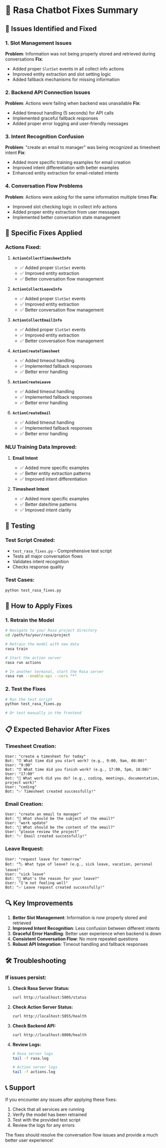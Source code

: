# 🔧 Rasa Chatbot Fixes Summary

## 🚨 Issues Identified and Fixed

### 1. **Slot Management Issues**
**Problem**: Information was not being properly stored and retrieved during conversations
**Fix**: 
- Added proper `SlotSet` events in all collect info actions
- Improved entity extraction and slot setting logic
- Added fallback mechanisms for missing information

### 2. **Backend API Connection Issues**
**Problem**: Actions were failing when backend was unavailable
**Fix**:
- Added timeout handling (5 seconds) for API calls
- Implemented graceful fallback responses
- Added proper error logging and user-friendly messages

### 3. **Intent Recognition Confusion**
**Problem**: "create an email to manager" was being recognized as timesheet intent
**Fix**:
- Added more specific training examples for email creation
- Improved intent differentiation with better examples
- Enhanced entity extraction for email-related intents

### 4. **Conversation Flow Problems**
**Problem**: Actions were asking for the same information multiple times
**Fix**:
- Improved slot checking logic in collect info actions
- Added proper entity extraction from user messages
- Implemented better conversation state management

## 🔧 Specific Fixes Applied

### **Actions Fixed:**

1. **`ActionCollectTimesheetInfo`**
   - ✅ Added proper `SlotSet` events
   - ✅ Improved entity extraction
   - ✅ Better conversation flow management

2. **`ActionCollectLeaveInfo`**
   - ✅ Added proper `SlotSet` events
   - ✅ Improved entity extraction
   - ✅ Better conversation flow management

3. **`ActionCollectEmailInfo`**
   - ✅ Added proper `SlotSet` events
   - ✅ Improved entity extraction
   - ✅ Better conversation flow management

4. **`ActionCreateTimesheet`**
   - ✅ Added timeout handling
   - ✅ Implemented fallback responses
   - ✅ Better error handling

5. **`ActionCreateLeave`**
   - ✅ Added timeout handling
   - ✅ Implemented fallback responses
   - ✅ Better error handling

6. **`ActionCreateEmail`**
   - ✅ Added timeout handling
   - ✅ Implemented fallback responses
   - ✅ Better error handling

### **NLU Training Data Improved:**

1. **Email Intent**
   - ✅ Added more specific examples
   - ✅ Better entity extraction patterns
   - ✅ Improved intent differentiation

2. **Timesheet Intent**
   - ✅ Added more specific examples
   - ✅ Better date/time patterns
   - ✅ Improved intent clarity

## 🧪 Testing

### **Test Script Created:**
- `test_rasa_fixes.py` - Comprehensive test script
- Tests all major conversation flows
- Validates intent recognition
- Checks response quality

### **Test Cases:**
```bash
python test_rasa_fixes.py
```

## 🚀 How to Apply Fixes

### **1. Retrain the Model**
```bash
# Navigate to your Rasa project directory
cd /path/to/your/rasa/project

# Retrain the model with new data
rasa train

# Start the action server
rasa run actions

# In another terminal, start the Rasa server
rasa run --enable-api --cors "*"
```

### **2. Test the Fixes**
```bash
# Run the test script
python test_rasa_fixes.py

# Or test manually in the frontend
```

## 📋 Expected Behavior After Fixes

### **Timesheet Creation:**
```
User: "create a timesheet for today"
Bot: "⏰ What time did you start work? (e.g., 9:00, 9am, 08:00)"
User: "9:00"
Bot: "⏰ What time did you finish work? (e.g., 17:00, 5pm, 18:00)"
User: "17:00"
Bot: "📝 What work did you do? (e.g., coding, meetings, documentation, project work)"
User: "coding"
Bot: "✅ Timesheet created successfully!"
```

### **Email Creation:**
```
User: "create an email to manager"
Bot: "📝 What should be the subject of the email?"
User: "work update"
Bot: "📄 What should be the content of the email?"
User: "please review the project"
Bot: "✅ Email created successfully!"
```

### **Leave Request:**
```
User: "request leave for tomorrow"
Bot: "🏷️ What type of leave? (e.g., sick leave, vacation, personal leave)"
User: "sick leave"
Bot: "📝 What's the reason for your leave?"
User: "I'm not feeling well"
Bot: "✅ Leave request created successfully!"
```

## 🔍 Key Improvements

1. **Better Slot Management**: Information is now properly stored and retrieved
2. **Improved Intent Recognition**: Less confusion between different intents
3. **Graceful Error Handling**: Better user experience when backend is down
4. **Consistent Conversation Flow**: No more repeated questions
5. **Robust API Integration**: Timeout handling and fallback responses

## 🛠️ Troubleshooting

### **If issues persist:**

1. **Check Rasa Server Status:**
   ```bash
   curl http://localhost:5005/status
   ```

2. **Check Action Server Status:**
   ```bash
   curl http://localhost:5055/health
   ```

3. **Check Backend API:**
   ```bash
   curl http://localhost:8000/health
   ```

4. **Review Logs:**
   ```bash
   # Rasa server logs
   tail -f rasa.log
   
   # Action server logs
   tail -f actions.log
   ```

## 📞 Support

If you encounter any issues after applying these fixes:

1. Check that all services are running
2. Verify the model has been retrained
3. Test with the provided test script
4. Review the logs for any errors

The fixes should resolve the conversation flow issues and provide a much better user experience! 